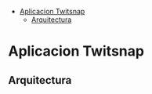 <!-- START doctoc generated TOC please keep comment here to allow auto update -->
<!-- DON'T EDIT THIS SECTION, INSTEAD RE-RUN doctoc TO UPDATE -->

- [Aplicacion Twitsnap](#aplicacion-twitsnap)
  - [Arquitectura](#arquitectura)

<!-- END doctoc generated TOC please keep comment here to allow auto update -->

# Aplicacion Twitsnap

## Arquitectura

